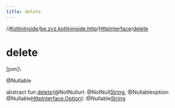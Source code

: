 ```yaml
---
title: delete
---
```

//[KotlinInside](../../../index.html)/[be.zvz.kotlininside.http](../index.html)/[HttpInterface](index.html)/[delete](delete.html)



# delete



[jvm]\




@Nullable



abstract fun [delete](delete.html)(@NotNullurl: @NotNull[String](https://docs.oracle.com/javase/7/docs/api/java/lang/String.html), @Nullableoption: @Nullable[HttpInterface.Option](-option/index.html)): @Nullable[String](https://docs.oracle.com/javase/7/docs/api/java/lang/String.html)





